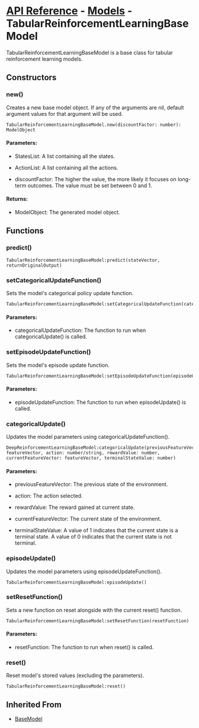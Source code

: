 # [API Reference](../../API.md) - [Models](../Models.md) - TabularReinforcementLearningBaseModel

TabularReinforcementLearningBaseModel is a base class for tabular reinforcement learning models.

## Constructors

### new()

Creates a new base model object. If any of the arguments are nil, default argument values for that argument will be used.

```
TabularReinforcementLearningBaseModel.new(discountFactor: number): ModelObject
```

#### Parameters:

* StatesList: A list containing all the states.

* ActionList: A list containing all the actions. 

* discountFactor: The higher the value, the more likely it focuses on long-term outcomes. The value must be set between 0 and 1.

#### Returns:

* ModelObject: The generated model object.

## Functions

### predict()

```
TabularReinforcementLearningBaseModel:predict(stateVector, returnOriginalOutput)
```

### setCategoricalUpdateFunction()

Sets the model's categorical policy update function.

```
TabularReinforcementLearningBaseModel:setCategoricalUpdateFunction(categoricalUpdateFunction)
```

#### Parameters:

* categoricalUpdateFunction: The function to run when categoricalUpdate() is called.

### setEpisodeUpdateFunction()

Sets the model's episode update function.

```
TabularReinforcementLearningBaseModel:setEpisodeUpdateFunction(episodeUpdateFunction)
```

#### Parameters:

* episodeUpdateFunction: The function to run when episodeUpdate() is called.

### categoricalUpdate()

Updates the model parameters using categoricalUpdateFunction().

```
DeepReinforcementLearningBaseModel:categoricalUpdate(previousFeatureVector: featureVector, action: number/string, rewardValue: number, currentFeatureVector: featureVector, terminalStateValue: number)
```

#### Parameters:

* previousFeatureVector: The previous state of the environment.

* action: The action selected.

* rewardValue: The reward gained at current state.

* currentFeatureVector: The current state of the environment.

* terminalStateValue: A value of 1 indicates that the current state is a terminal state. A value of 0 indicates that the current state is not terminal.

### episodeUpdate()

Updates the model parameters using episodeUpdateFunction().

```
TabularReinforcementLearningBaseModel:episodeUpdate()
```

### setResetFunction()

Sets a new function on reset alongside with the current reset() function. 

```
TabularReinforcementLearningBaseModel:setResetFunction(resetFunction)
```

#### Parameters:

* resetFunction: The function to run when reset() is called.

### reset()

Reset model's stored values (excluding the parameters).

```
TabularReinforcementLearningBaseModel:reset()
```

## Inherited From

* [BaseModel](BaseModel.md)
